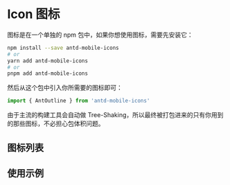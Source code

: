 # Icon 图标

图标是在一个单独的 npm 包中，如果你想使用图标，需要先安装它：

```bash
npm install --save antd-mobile-icons
# or
yarn add antd-mobile-icons
# or
pnpm add antd-mobile-icons
```

然后从这个包中引入你所需要的图标即可：

```js
import { AntOutline } from 'antd-mobile-icons'
```

由于主流的构建工具会自动做 Tree-Shaking，所以最终被打包进来的只有你用到的那些图标，不必担心包体积问题。

## 图标列表

<code src="./demo-all.tsx" inline="true"></code>

## 使用示例

<code src="./demo-single.tsx"></code>
